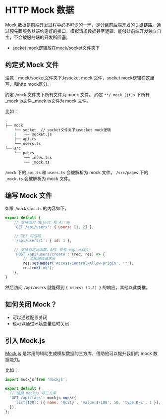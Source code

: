 # HTTP Mock 数据

Mock 数据是前端开发过程中必不可少的一环，是分离前后端开发的关键链路。通过预先跟服务器端约定好的接口，模拟请求数据甚至逻辑，能够让前端开发独立自主，不会被服务端的开发所阻塞。

- socket mock逻辑放在mock/socket文件夹下

## 约定式 Mock 文件
注意：mock/socket文件夹下为socket mock 文件，socket mock逻辑在这里写，和http mock区分。

约定 `/mock` 文件夹下所有文件为 mock 文件。
约定 `**/_mock.[jt]s` 下所有_mock.js文件,_mock.ts文件为 mock 文件。

比如：

```bash
.
├── mock
    └── socket  // socket文件夹下为socket mock逻辑
    |   └── socket.js  
    ├── api.ts
    └── users.ts
└── src
    └── pages
        └── index.tsx
        └── _mock.ts
```

`/mock` 下的 `api.ts` 和 `users.ts` 会被解析为 mock 文件。
`/src/pages` 下的 `_mock.ts` 会被解析为 mock 文件。

## 编写 Mock 文件

如果 `/mock/api.ts` 的内容如下，

```js
export default {
    // 支持值为 Object 和 Array
    'GET /api/users': { users: [1, 2] },

    // GET 可忽略
    '/api/users/1': { id: 1 },

    // 支持自定义函数，API 参考 express@4
    'POST /api/users/create': (req, res) => {
        // 添加跨域请求头
        res.setHeader('Access-Control-Allow-Origin', '*');
        res.end('ok');
    },
}
```

然后访问 `/api/users` 就能得到 `{ users: [1,2] }` 的响应，其他以此类推。

## 如何关闭 Mock？

- 可以通过配置关闭
- 也可以通过环境变量临时关闭


## 引入 Mock.js

[Mock.js](http://mockjs.com/) 是常用的辅助生成模拟数据的三方库，借助他可以提升我们的 mock 数据能力。

比如：

```js
import mockjs from 'mockjs';

export default {
  // 使用 mockjs 等三方库
  'GET /api/tags': mockjs.mock({
    'list|100': [{ name: '@city', 'value|1-100': 50, 'type|0-2': 1 }],
  }),
};
```

